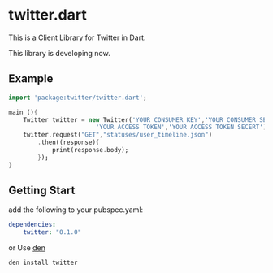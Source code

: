 twitter.dart
====

This is a Client Library for Twitter in Dart.

This library is developing now.

## Example

```dart
import 'package:twitter/twitter.dart';

main (){
	Twitter twitter = new Twitter('YOUR CONSUMER KEY','YOUR CONSUMER SERCRET',
						'YOUR ACCESS TOKEN','YOUR ACCESS TOKEN SECERT');
	twitter.request("GET","statuses/user_timeline.json")
		.then((response){
			print(response.body);
		});
}
```

## Getting Start

add the following to your pubspec.yaml:

```yaml
dependencies:
	twitter: "0.1.0"
```

or Use [den](https://github.com/seaneagan/den) 

```
den install twitter
```


